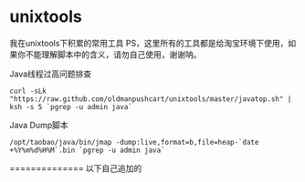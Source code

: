 unixtools
=========

我在unixtools下积累的常用工具
PS，这里所有的工具都是给淘宝环境下使用，如果你不能理解脚本中的含义，请勿自己使用，谢谢呐。

Java线程过高问题排查
```
curl -sLk "https://raw.github.com/oldmanpushcart/unixtools/master/javatop.sh" | ksh -s 5 `pgrep -u admin java`
```

Java Dump脚本
```
/opt/taobao/java/bin/jmap -dump:live,format=b,file=heap-`date +%Y%m%d%H%M`.bin `pgrep -u admin java`
```

==============
以下自己追加的
